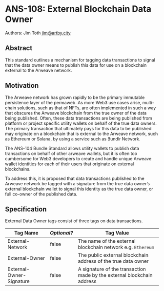 # ANS-108: External Blockchain Data Owner

Authors: Jim Toth <jim@artby.city>

## Abstract

This standard outlines a mechanism for tagging data transactions to signal that the data owner means to publish this data for use on a blockchain external to the Arweave network.

## Motivation

The Arweave network has grown rapidly to be the primary immutable persistence layer of the permaweb.  As more Web3 use cases arise, multi-chain solutions, such as that of NFTs, are often implemented in such a way that obscures the Arweave blockchain from the true owner of the data being published.  Often, these data transactions are being published from platform or project specific utility wallets on behalf of the true data owners.  The primary transaction that ultimately pays for this data to be published may originate on a blockchain that is external to the Arweave network, such as Ethereum or Solana, by using a service such as Bundlr Network.

The ANS-104 Bundle Standard allows utility wallets to publish data transactions on behalf of other arweave wallets, but it is often too cumbersome for Web3 developers to create and handle unique Arweave wallet identities for each of their users that originate on external blockchains.

To address this, it is proposed that data transactions published to the Arweave network be tagged with a signature from the true data owner’s external blockchain wallet to signal this identity as the true data owner, or full co-owner of the published data.

## Specification

External Data Owner tags consist of three tags on data transactions.

| Tag Name | _Optional?_ | Tag Value |
| ---      | ---         | ---       |
|External-Network|false|The name of the external blockchain network e.g. `Ethereum`|
|External-Owner|false|The public external blockchain address of the true data owner|
|External-Owner-Signature|false|A signature of the transaction made by the external blockchain address|
